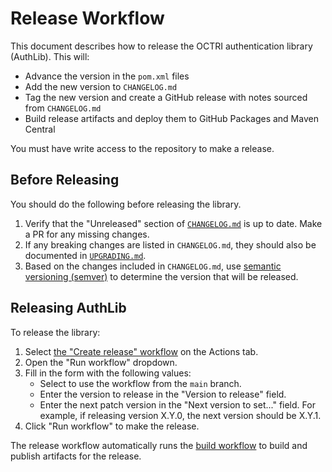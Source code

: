 # Release Workflow

This document describes how to release the OCTRI authentication library (AuthLib). This will:

* Advance the version in the `pom.xml` files
* Add the new version to `CHANGELOG.md`
* Tag the new version and create a GitHub release with notes sourced from `CHANGELOG.md`
* Build release artifacts and deploy them to GitHub Packages and Maven Central

You must have write access to the repository to make a release.

## Before Releasing

You should do the following before releasing the library.

1. Verify that the "Unreleased" section of [`CHANGELOG.md`](./CHANGELOG.md) is up to date. Make a PR for any missing changes.
2. If any breaking changes are listed in `CHANGELOG.md`, they should also be documented in [`UPGRADING.md`](./UPGRADING.md).
3. Based on the changes included in `CHANGELOG.md`, use [semantic versioning (semver)](https://semver.org/) to determine the version that will be released.

## Releasing AuthLib

To release the library:

1. Select [the "Create release" workflow](https://github.com/OHSU-OCTRI/authentication-lib/actions/workflows/release.yaml) on the Actions tab.
2. Open the "Run workflow" dropdown.
3. Fill in the form with the following values:
   - Select to use the workflow from the `main` branch.
   - Enter the version to release in the "Version to release" field.
   - Enter the next patch version in the "Next version to set..." field. For example, if releasing version X.Y.0, the next version should be X.Y.1.
4. Click "Run workflow" to make the release.

The release workflow automatically runs the [build workflow](https://github.com/OHSU-OCTRI/authentication-lib/actions/workflows/build.yaml) to build and publish artifacts for the release.
